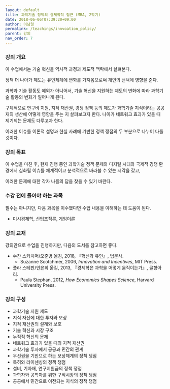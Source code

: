 ```yaml
---
layout: default
title: 과학기술 정책의 경제학적 접근 (MBA, 2학기)
date: 2018-06-06T07:39:20+09:00
author: 이남형
permalink: /teachings/innvoation_policy/
parent: 강의
nav_order: 7
---
```

### 강의 개요

이 수업에서는 기술 혁신을 역사적 과정과 제도적 맥락에서 살펴본다.

정책 더 나아가 제도는 유인체계에 변화를 가져옴으로써 개인의 선택에 영향을 준다.

과학과 기술 활동도 예외가 아니어서, 기술 혁신을 지원하는 제도의 변화에 따라 과학기술 활동의 변화가 일어나게 된다.

구체적으로 연구비 지원, 지적 재산권, 경쟁 정책 등의 제도가 과학기술 지식이라는 공공재의 생산에 어떻게 영향을 주는 지 살펴보고자 한다. 나아가 네트워크 효과가 있을 때 제기되는 문제도 다루고자 한다.

이러한 이슈를 이론적 설명과 현실 사례에 기반한 정책 쟁점의 두 부분으로 나누어 다룰 것이다.

### 강의 목표

이 수업을 마친 후, 현재 진행 중인 과학기술 정책 문제와 디지털 시대와 국제적 경쟁 환경에서 심화될 이슈를 체계적이고 분석적으로 바라볼 수 있는 시각을 갖고,

이러한 문제에 대한 각자 나름의 답을 찾을 수 있기 바란다.


### 수강 전에 들어야 하는 과목

필수는 아니지만, 다음 과목을 이수했다면 수업 내용을 이해하는 데 도움이 된다.

- 미시경제학, 산업조직론, 게임이론

### 강의 교재

강의안으로 수업을 진행하지만, 다음의 도서를 참고하면 좋다.

- 수잔 스카치머/오준병 옮김, 2018, 『혁신과 유인』, 법문사.
  * Suzanne Scotchmer, 2006, <em>Innovation and Incentives</em>, MIT Press.
- 폴라 스테판/인윤희 옮김, 2013,  『경제학은 과학을 어떻게 움직이는가』, 글항아리.
  * Paula Stephan, 2012, <em>How Economics Shapes Science</em>, Harvard University Press.


### 강의 구성

- 과학기술 지원 제도
- 지식 자산에 대한 투자와 보상
- 지적 재산권의 설계와 보호
- 기술 혁신과 시장 구조
- 누적적 혁신의 문제
- 네트워크 효과가 있을 때의 지적 재산권
- 과학기술 투자에서 공공과 민간의 관계
- 우선권을 기반으로 하는 보상체계의 정책 쟁점
- 특허와 라이센싱의 정책 쟁점
- 설비, 기자재, 연구지원금의 정책 쟁점
- 과학자와 공학자를 위한 구직시장의 정책 쟁점
- 공공에서 민간으로 이전되는 지식의 정책 쟁점
